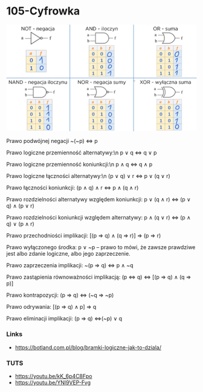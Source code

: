 # 105-Cyfrowka

![Bramki](Bramki2.PNG)

Prawo podwójnej negacji
~(~p) ⇔ p

Prawo logiczne przemienność alternatywy:\n
p ∨ q ⇔ q ∨ p

Prawo logiczne przemienność koniunkcji:\n
p ∧ q ⇔ q ∧ p

Prawo logiczne łączności alternatywy:\n
(p ∨ q) ∨ r ⇔ p ∨ (q ∨ r)

Prawo łączności koniunkcji:
(p ∧ q) ∧ r ⇔ p ∧ (q ∧ r)

Prawo rozdzielności alternatywy względem koniunkcji:
p ∨ (q ∧ r) ⇔ (p ∨ q) ∧ (p ∨ r)

Prawo rozdzielności koniunkcji względem alternatywy:
p ∧ (q ∨ r) ⇔ (p ∧ q) ∨ (p ∧ r)

Prawo przechodniości implikacji:
[(p ⇒ q) ∧ (q ⇒ r)] ⇒ (p ⇒ r)

Prawo wyłączonego środka:
p ∨ ~p – prawo to mówi, że zawsze prawdziwe jest albo zdanie logiczne, albo jego zaprzeczenie.

Prawo zaprzeczenia implikacji:
~(p ⇒ q) ⇔ p ∧ ~q

Prawo zastąpienia równoważności implikacją:
(p ⇔ q) ⇔ [(p ⇒ q) ∧ (q ⇒ p)]

Prawo kontrapozycji:
(p ⇒ q) ⇔ (~q ⇒ ~p)

Prawo odrywania:
[(p ⇒ q) ∧ p] ⇒ q

Prawo eliminacji implikacji:
(p ⇒ q) ⇔(~p) ∨ q


### Links
- https://botland.com.pl/blog/bramki-logiczne-jak-to-dziala/

### TUTS
- https://youtu.be/kK_6p4C8Fpo
- https://youtu.be/YNl9VEP-Fvg
